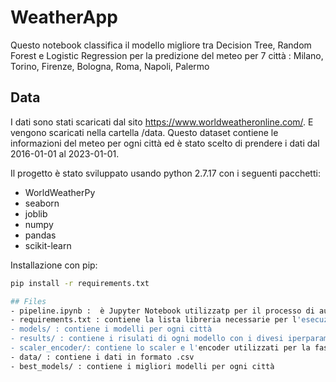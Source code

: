 # WeatherApp

Questo notebook classifica il modello migliore tra Decision Tree, Random Forest e Logistic Regression per la predizione del meteo per 7 città : Milano, Torino, Firenze, Bologna, Roma, Napoli, Palermo

## Data

I dati sono stati scaricati dal sito https://www.worldweatheronline.com/. E vengono scaricati nella cartella /data. Questo dataset contiene le informazioni del meteo per ogni città ed è stato scelto di prendere i dati dal 2016-01-01 al 2023-01-01.

Il progetto è stato sviluppato usando python 2.7.17 con i seguenti pacchetti: 

- WorldWeatherPy
- seaborn
- joblib
- numpy
- pandas
- scikit-learn

Installazione con pip: 

```bash
pip install -r requirements.txt

## Files
- pipeline.ipynb :  è Jupyter Notebook utilizzatp per il processo di automatizzazione del download_data. pre_processing, modelling e risultati
- requirements.txt : contiene la lista libreria necessarie per l'esecuzione 
- models/ : contiene i modelli per ogni città
- results/ : contiene i risulati di ogni modello con i divesi iperparametri scelti per ogni città
- scaler_encoder/: contiene lo scaler e l'encoder utilizzati per la fase di pre-processing per ogni città
- data/ : contiene i dati in formato .csv
- best_models/ : contiene i migliori modelli per ogni città
